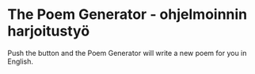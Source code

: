 The Poem Generator - ohjelmoinnin harjoitustyö
=====================

Push the button and the Poem Generator will write a new poem for you in English.
